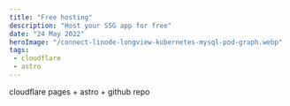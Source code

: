 ```yaml
---
title: "Free hosting"
description: "Host your SSG app for free"
date: "24 May 2022"
heroImage: "/connect-linode-longview-kubernetes-mysql-pod-graph.webp"
tags: 
 - cloudflare 
 - astro
---
```


cloudflare pages + astro + github repo
